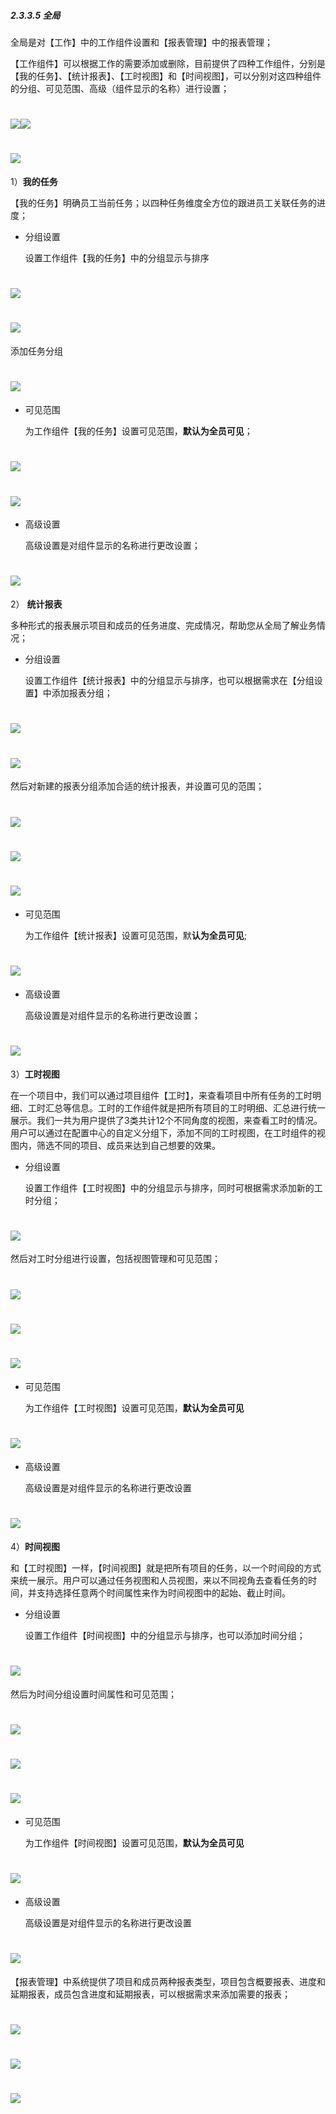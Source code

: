 ##### 2.3.3.5 全局

全局是对【工作】中的工作组件设置和【报表管理】中的报表管理；

【工作组件】可以根据工作的需要添加或删除，目前提供了四种工作组件，分别是【我的任务】、【统计报表】、【工时视图】和【时间视图】，可以分别对这四种组件的分组、可见范围、高级（组件显示的名称）进行设置；

# ![](/assets/05-高级-工作组件添加1.png)![](/assets/05-高级-工作组件添加2.png)

# ![](/assets/05-高级-工作组件添加3.png)

1）**我的任务**

【我的任务】明确员工当前任务；以四种任务维度全方位的跟进员工关联任务的进度；

* 分组设置

  设置工作组件【我的任务】中的分组显示与排序

# ![](/assets/06全局-我的任务-分组设置1.png)

# ![](/assets/06全局-我的任务-分组设置2.png)

添加任务分组

# ![](/assets/06全局-我的任务-分组设置4.png)

* 可见范围

  为工作组件【我的任务】设置可见范围，**默认为全员可见**；

# ![](/assets/06全局-我的任务-ke见范围.png)

# ![](/assets/06全局-我的任务-ke见范围2.png)

* 高级设置

  高级设置是对组件显示的名称进行更改设置；

# ![](/assets/06全局-我的任务-高级设置.png)

2） **统计报表**

多种形式的报表展示项目和成员的任务进度、完成情况，帮助您从全局了解业务情况；

* 分组设置

  设置工作组件【统计报表】中的分组显示与排序，也可以根据需求在【分组设置】中添加报表分组；

# ![](/assets/06全局-报表统计-分组设置1.png)

# ![](/assets/06全局-报表统计-分组设置2.png)

然后对新建的报表分组添加合适的统计报表，并设置可见的范围；

# ![](/assets/06全局-报表统计-分组设置-设置报表-添加统计报表1.png)

# ![](/assets/06全局-报表统计-分组设置-设置报表-添加统计报表2.png)

# ![](/assets/06全局-报表统计-分组设置-设置报表-可见范围.png)

* 可见范围

  为工作组件【统计报表】设置可见范围，默**认为全员可见**;

# ![](/assets/06全局-报表统计-可见范围1.png)

* 高级设置

  高级设置是对组件显示的名称进行更改设置；

# ![](/assets/06全局-报表统计-高级设置.png)

3）**工时视图**

在一个项目中，我们可以通过项目组件【工时】，来查看项目中所有任务的工时明细、工时汇总等信息。工时的工作组件就是把所有项目的工时明细、汇总进行统一展示。我们一共为用户提供了3类共计12个不同角度的视图，来查看工时的情况。用户可以通过在配置中心的自定义分组下，添加不同的工时视图，在工时组件的视图内，筛选不同的项目、成员来达到自己想要的效果。

* 分组设置

  设置工作组件【工时视图】中的分组显示与排序，同时可根据需求添加新的工时分组；

# ![](/assets/06全局-工时视图-添加工时分组1.png)

然后对工时分组进行设置，包括视图管理和可见范围；

# ![](/assets/06全局-工时视图-添加工时分组-添加工时视图.png)

# ![](/assets/06全局-工时视图-添加工时分组-添加工时视图2.png)

# ![](/assets/06全局-工时视图-添加工时分组-可见范围.png)

* 可见范围

  为工作组件【工时视图】设置可见范围，**默认为全员可见**

# ![](/assets/06全局-工时视图-可见范围.png)

* 高级设置

  高级设置是对组件显示的名称进行更改设置

# ![](/assets/06全局-工时视图-高级设置.png)

4）**时间视图**

和【工时视图】一样，【时间视图】就是把所有项目的任务，以一个时间段的方式来统一展示。用户可以通过任务视图和人员视图，来以不同视角去查看任务的时间，并支持选择任意两个时间属性来作为时间视图中的起始、截止时间。

* 分组设置

  设置工作组件【时间视图】中的分组显示与排序，也可以添加时间分组；

# ![](/assets/06全局-我的任务-时间视图.png)

然后为时间分组设置时间属性和可见范围；

# ![](/assets/06全局-我的任务-时间视图2.png)

# ![](/assets/06全局-我的任务-时间视图-时间设置.png)

# ![](/assets/06全局-我的任务-时间视图-可见范围.png)

* 可见范围

  为工作组件【时间视图】设置可见范围，**默认为全员可见**

# ![](/assets/06全局-我的任务-时间视图-可见范围111.png)

* 高级设置

  高级设置是对组件显示的名称进行更改设置

# ![](/assets/06全局-我的任务-时间视图-高级设置.png)

【报表管理】中系统提供了项目和成员两种报表类型，项目包含概要报表、进度和延期报表，成员包含进度和延期报表，可以根据需求来添加需要的报表；

# ![](/assets/06全局-报表管理1.png)

# ![](/assets/06全局-报表管理2.png)

# ![](/assets/06全局-报表管理3.png)



